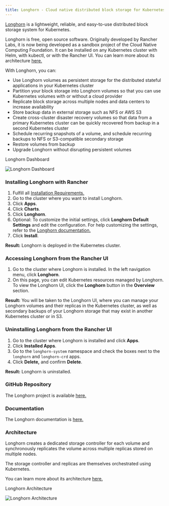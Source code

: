 ```yaml
---
title: Longhorn - Cloud native distributed block storage for Kubernetes
---
```


<head>
  <link rel="canonical" href="https://ranchermanager.docs.rancher.com/integrations-in-rancher/longhorn"/>
</head>

[Longhorn](https://longhorn.io/) is a lightweight, reliable, and easy-to-use distributed block storage system for Kubernetes.

Longhorn is free, open source software. Originally developed by Rancher Labs, it is now being developed as a sandbox project of the Cloud Native Computing Foundation. It can be installed on any Kubernetes cluster with Helm, with kubectl, or with the Rancher UI. You can learn more about its architecture [here.](https://longhorn.io/docs/latest/concepts/)

With Longhorn, you can:

- Use Longhorn volumes as persistent storage for the distributed stateful applications in your Kubernetes cluster
- Partition your block storage into Longhorn volumes so that you can use Kubernetes volumes with or without a cloud provider
- Replicate block storage across multiple nodes and data centers to increase availability
- Store backup data in external storage such as NFS or AWS S3
- Create cross-cluster disaster recovery volumes so that data from a primary Kubernetes cluster can be quickly recovered from backup in a second Kubernetes cluster
- Schedule recurring snapshots of a volume, and schedule recurring backups to NFS or S3-compatible secondary storage
- Restore volumes from backup
- Upgrade Longhorn without disrupting persistent volumes

<figcaption>Longhorn Dashboard</figcaption>

![Longhorn Dashboard](/img/longhorn-screenshot.png)

### Installing Longhorn with Rancher

1. Fulfill all [Installation Requirements.](https://longhorn.io/docs/latest/deploy/install/#installation-requirements)
1. Go to the cluster where you want to install Longhorn.
1. Click **Apps**.
1. Click **Charts**.
1. Click **Longhorn**.
1. Optional: To customize the initial settings, click **Longhorn Default Settings** and edit the configuration. For help customizing the settings, refer to the [Longhorn documentation.](https://longhorn.io/docs/latest/references/settings/)
1. Click **Install**.

**Result:** Longhorn is deployed in the Kubernetes cluster.

### Accessing Longhorn from the Rancher UI

1. Go to the cluster where Longhorn is installed. In the left navigation menu, click **Longhorn**.
1. On this page, you can edit Kubernetes resources managed by Longhorn. To view the Longhorn UI, click the **Longhorn** button in the **Overview** section.

**Result:** You will be taken to the Longhorn UI, where you can manage your Longhorn volumes and their replicas in the Kubernetes cluster, as well as secondary backups of your Longhorn storage that may exist in another Kubernetes cluster or in S3.

### Uninstalling Longhorn from the Rancher UI

1. Go to the cluster where Longhorn is installed and click **Apps**.
1. Click **Installed Apps**.
1. Go to the `longhorn-system` namespace and check the boxes next to the `longhorn` and `longhorn-crd` apps.
1. Click **Delete,** and confirm **Delete**.

**Result:** Longhorn is uninstalled.

### GitHub Repository

The Longhorn project is available [here.](https://github.com/longhorn/longhorn)

### Documentation

The Longhorn documentation is [here.](https://longhorn.io/docs/)

### Architecture

Longhorn creates a dedicated storage controller for each volume and synchronously replicates the volume across multiple replicas stored on multiple nodes.

The storage controller and replicas are themselves orchestrated using Kubernetes.

You can learn more about its architecture [here.](https://longhorn.io/docs/latest/concepts/)

<figcaption>Longhorn Architecture</figcaption>

![Longhorn Architecture](/img/longhorn-architecture.svg)

